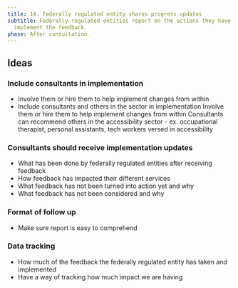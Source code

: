 ```yaml
---
title: 14. Federally regulated entity shares progress updates
subtitle: Federally regulated entities report on the actions they have taken to
  implement the feedback.
phase: After consultation
---
```

## Ideas

### Include consultants in implementation

* Involve them or hire them to help implement changes from within
* Include consultants and others in the sector in implementation
  Involve them or hire them to  help implement changes from within
  Consultants can recommend others in the accessibility sector - ex. occupational therapist, personal assistants, tech workers versed in accessibility

### Consultants should receive implementation updates

* What has been done by federally regulated entities after receiving feedback
* How feedback has impacted their different services
* What feedback has not been turned into action yet and why
* What feedback has not been considered and why

### Format of follow up 


* Make sure report is easy to comprehend 

### Data tracking

* How much of the feedback the federally regulated entity has taken and implemented
* Have a way of tracking how much impact we are having
